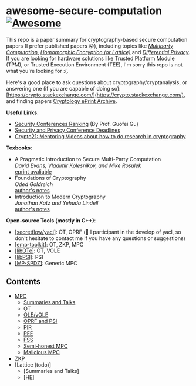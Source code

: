 # awesome-secure-computation [![Awesome](https://awesome.re/badge.svg)](https://awesome.re)

This repo is a paper summary for cryptography-based secure computation papers (I prefer published papers 😛), including topics like [*Multiparty Computation*](https://en.wikipedia.org/wiki/Secure_multi-party_computation), [*Homomorphic Encryption (or Lattice)*](https://en.wikipedia.org/wiki/Homomorphic_encryption) and [*Differential Privacy*](https://en.wikipedia.org/wiki/Differential_privacy). If you are looking for hardware solutions like Trusted Platform Module (TPM), or Trusted Execution Environment (TEE), I'm sorry this repo is not what you're looking for :(.

Here's a good place to ask questions about cryptography/cryptanalysis, or answering one (if you are capable of doing so): [https://crypto.stackexchange.com/](https://crypto.stackexchange.com/), and finding papers [Cryptology ePrint Archive](https://eprint.iacr.org/).

**Useful Links**:

- [Security Conferences Ranking](http://faculty.cs.tamu.edu/guofei/sec_conf_stat.htm) (By Prof. Guofei Gu)
- [Security and Privacy Conference Deadlines](https://sec-deadlines.github.io/)
- [Crypto21: Mentoring Videos about how to do research in cryptography](https://mentor-crypto-2021.github.io/)

**Texbooks**:

- A Pragmatic Introduction to Secure Multi-Party Computation  
  *David Evans, Vladimir Kolesnikov, and Mike Rosulek*  
  [eprint avaliable](https://www.cs.virginia.edu/~evans/pragmaticmpc/pragmaticmpc.pdf) 
- Foundations of Cryptography  
  *Oded Goldreich*  
  [author's notes](https://www.wisdom.weizmann.ac.il/~oded/foc.html)
- Introduction to Modern Cryptography  
  *Jonathan Katz and Yehuda Lindell*  
  [author's notes](http://www.cs.umd.edu/~jkatz/imc.html)

**Open-source Tools (mostly in C++)**:
- [[secretflow/yacl]](https://github.com/secretflow/yacl): OT, OPRF (🤠 I participant in the develop of yacl, so don't hesitate to contact me if you have any questions or suggestions)
- [[emp-toolkit]](https://github.com/emp-toolkit): OT, ZKP, MPC
- [[libOTe]](https://github.com/osu-crypto/libOTe): OT, VOLE
- [[libPSI]](https://github.com/osu-crypto/libPSI): PSI
- [[MP-SPDZ]](https://github.com/mc2-project/MP-SPDZ): Generic MPC

## Contents

- [MPC](mpc.md)
  * [Summaries and Talks](mpc.md/#summaries-and-talks)
  * [OT](mpc.md/#ot)
  * [OLE/vOLE](mpc.md/#vole)
  * [OPRF and PSI](mpc.md/#oprf-and-psi)
  * [PIR](mpc.md/#pir)
  * [PFE](mpc.md/#pfe)
  * [FSS](mpc.md/#fss)
  * [Semi-honest MPC](mpc.md/#semi-honest-mpc)
  * [Malicious MPC](mpc.md/#malicious-mpc)
- [ZKP](zkp.md)
- [Lattice (todo)]
  * [Summaries and Talks]
  * [HE]
